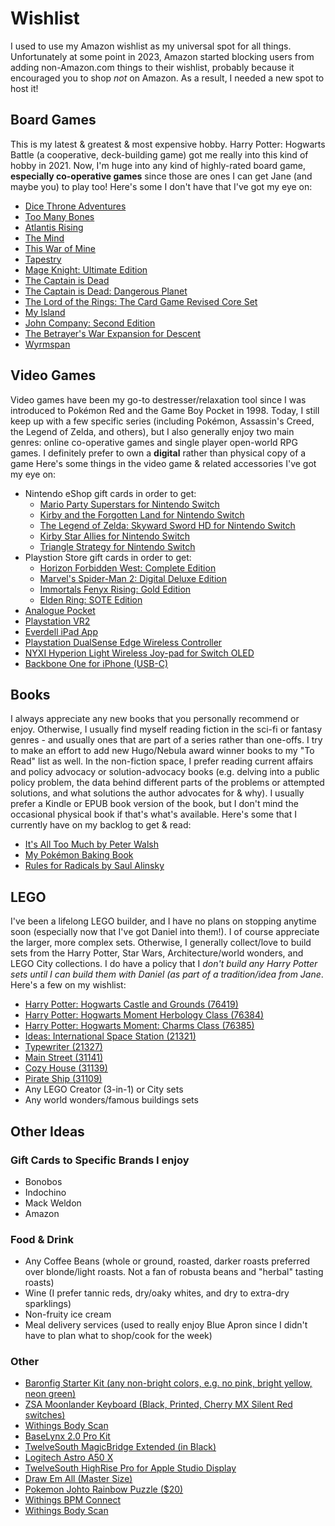 # Wishlist
I used to use my Amazon wishlist as my universal spot for all things. Unfortunately at some point in 2023, Amazon started blocking users from adding non-Amazon.com things to their wishlist, probably because it encouraged you to shop *not* on Amazon. As a result, I needed a new spot to host it!

## Board Games
This is my latest & greatest & most expensive hobby. Harry Potter: Hogwarts Battle (a cooperative, deck-building game) got me really into this kind of hobby in 2021. Now, I'm huge into any kind of highly-rated board game, **especially co-operative games** since those are ones I can get Jane (and maybe you) to play too! Here's some I don't have that I've got my eye on:
- [Dice Throne Adventures](https://shop.dicethrone.com/products/dice-throne-adventures)
- [Too Many Bones](https://chiptheorygames.com/store/?store-page=Too-Many-Bones-p80199360)
- [Atlantis Rising](https://www.elfcreekgames.com/products/atlantis-rising)
- [The Mind](https://www.amazon.com/Pandasaurus-Games-201809PAN-Mind-Card/dp/B07C4F3KLF?th=1)
- [This War of Mine](https://www.amazon.com/dp/B071ZTQVYV/?coliid=IMD3ITYCDMLU1&colid=1557LK19HNV8Y&psc=1&ref_=list_c_wl_lv_ov_lig_dp_it)
- [Tapestry](https://www.amazon.com/dp/B07XDD71LQ/?coliid=I1Y12A9GCLDTSD&colid=1557LK19HNV8Y&psc=1&ref_=list_c_wl_lv_ov_lig_dp_it)
- [Mage Knight: Ultimate Edition](https://www.amazon.com/dp/B07BSM4SKL/?coliid=I3EJUFUG8BSWA3&colid=1557LK19HNV8Y&ref_=list_c_wl_lv_ov_lig_dp_it&th=1)
- [The Captain is Dead](https://www.alderac.com/the-captain-is-dead/)
- [The Captain is Dead: Dangerous Planet](https://www.amazon.com/dp/B07NNTWKQL/?coliid=I765KC98O2WDO&colid=1557LK19HNV8Y&psc=0&ref_=list_c_wl_lv_ov_lig_dp_it)
- [The Lord of the Rings: The Card Game Revised Core Set](https://store.asmodee.com/products/lotr-lcg-revised-core-set)
- [My Island](https://store.thamesandkosmos.com/products/my-island)
- [John Company: Second Edition](https://wehrlegig.com/products/john-company-second-edition)
- [The Betrayer's War Expansion for Descent](https://www.fantasyflightgames.com/en/products/descent-legends-of-the-dark/products/betrayers-war-expansion/)
- [Wyrmspan](https://www.amazon.com/Stonemaier-Games-Cavernous-Sanctuary-Beautiful/dp/B0CJXNW71N/?tag=polygon05-20)

## Video Games
Video games have been my go-to destresser/relaxation tool since I was introduced to Pokémon Red and the Game Boy Pocket in 1998. Today, I still keep up with a few specific series (including Pokémon, Assassin's Creed, the Legend of Zelda, and others), but I also generally enjoy two main genres:  online co-operative games and single player open-world RPG games. I definitely prefer to own a **digital** rather than physical copy of a game Here's some things in the video game & related accessories I've got my eye on:
- Nintendo eShop gift cards in order to get:
    - [Mario Party Superstars for Nintendo Switch](https://www.amazon.com/dp/B097PZCGMT/?coliid=I143YLK40OB28V&colid=1557LK19HNV8Y&psc=0&ref_=list_c_wl_lv_ov_lig_dp_it)
    - [Kirby and the Forgotten Land for Nintendo Switch](https://www.amazon.com/dp/B09RMMBZBR/?coliid=I1Q1YHTDRK2XBV&colid=1557LK19HNV8Y&psc=0&ref_=list_c_wl_lv_ov_lig_dp_it)
    - [The Legend of Zelda: Skyward Sword HD for Nintendo Switch](https://www.amazon.com/dp/B08X5Z7KYR/?coliid=I2KO9PXMJOTGYQ&colid=1557LK19HNV8Y&psc=0&ref_=list_c_wl_lv_ov_lig_dp_it)
    - [Kirby Star Allies for Nintendo Switch](https://www.amazon.com/dp/B07B3NQJY9/?coliid=I2TKGJ084E5QOO&colid=1557LK19HNV8Y&psc=0&ref_=list_c_wl_lv_ov_lig_dp_it)
    - [Triangle Strategy for Nintendo Switch](https://www.nintendo.com/us/store/products/triangle-strategy-switch/)
- Playstion Store gift cards in order to get:
    - [Horizon Forbidden West: Complete Edition](https://www.playstation.com/en-us/games/horizon-forbidden-west/#buynow)
    - [Marvel's Spider-Man 2: Digital Deluxe Edition](https://www.playstation.com/en-us/games/marvels-spider-man-2/)
    - [Immortals Fenyx Rising: Gold Edition](https://www.playstation.com/en-us/games/immortals-fenyx-rising/)
    - [Elden Ring: SOTE Edition](https://www.playstation.com/en-us/games/elden-ring/)
- [Analogue Pocket](https://www.analogue.co/pocket)
- [Playstation VR2](https://www.amazon.com/dp/B0C1QJ6VHY/?coliid=I3DJQHLXSSG0R1&colid=1557LK19HNV8Y&psc=1&ref_=list_c_wl_lv_ov_lig_dp_it)
- [Everdell iPad App](https://apps.apple.com/us/app/everdell/id1580626436)
- [Playstation DualSense Edge Wireless Controller](https://www.amazon.com/dp/B0BSYFB99D/?coliid=I2TSHNT5GZLKPS&colid=1557LK19HNV8Y&psc=1&ref_=list_c_wl_lv_ov_lig_dp_it)
- [NYXI Hyperion Light Wireless Joy-pad for Switch OLED](https://nyxigame.com/products/nyxi-hyperion-milk-style-meteor-light-wireless-joy-pad-for-switch-switch-oled)
- [Backbone One for iPhone (USB-C)](https://playbackbone.com/products/backbone-one-usb-c/)

## Books
I always appreciate any new books that you personally recommend or enjoy. Otherwise, I usually find myself reading fiction in the sci-fi or fantasy genres - and usually ones that are part of a series rather than one-offs. I try to make an effort to add new Hugo/Nebula award winner books to my "To Read" list as well. In the non-fiction space, I prefer reading current affairs and policy advocacy or solution-advocacy books (e.g. delving into a public policy problem, the data behind different parts of the problems or attempted solutions, and what solutions the author advocates for & why).
I usually prefer a Kindle or EPUB book version of the book, but I don't mind the occasional physical book if that's what's available. Here's some that I currently have on my backlog to get & read:
- [It's All Too Much by Peter Walsh](https://www.amazon.com/dp/B000N2HCP6/?coliid=I2TIZT57VZ47Z7&colid=1557LK19HNV8Y&psc=0&ref_=list_c_wl_lv_ov_lig_dp_it)
- [My Pokémon Baking Book](https://www.pokemoncenter.com/product/707E12105/my-pokemon-baking-book/?subid=82593449)
- [Rules for Radicals by Saul Alinsky](https://www.amazon.com/Rules-Radicals-Pragmatic-Primer-Realistic-ebook/dp/B003T0G9GM/ref=tmm_kin_swatch_0?_encoding=UTF8&qid=&sr=)

## LEGO
I've been a lifelong LEGO builder, and I have no plans on stopping anytime soon (especially now that I've got Daniel into them!). I of course appreciate the larger, more complex sets. Otherwise, I generally collect/love to build sets from the Harry Potter, Star Wars, Architecture/world wonders, and LEGO City collections. I do have a policy that I *don't build any Harry Potter sets until I can build them with Daniel (as part of a tradition/idea from Jane*. Here's a few on my wishlist:
- [Harry Potter: Hogwarts Castle and Grounds (76419)](https://www.amazon.com/dp/B0BXQ6NRRN/?coliid=I3IGEE747O5LS4&colid=1557LK19HNV8Y&psc=1&ref_=list_c_wl_lv_ov_lig_dp_it)
- [Harry Potter: Hogwarts Moment Herbology Class (76384)](https://www.amazon.com/dp/B09Q19LYLY/?coliid=I3JJ726679XJM6&colid=1557LK19HNV8Y&psc=1&ref_=list_c_wl_lv_ov_lig_dp_it)
- [Harry Potter: Hogwarts Moment: Charms Class (76385)](https://www.amazon.com/dp/B08HVZVWZT/?coliid=I1IV40K3NMF4YV&colid=1557LK19HNV8Y&psc=1&ref_=list_c_wl_lv_ov_lig_dp_it)
- [Ideas: International Space Station (21321)](https://www.amazon.com/dp/B083JWZNW7/?coliid=I3WEFE3MN0QER&colid=1557LK19HNV8Y&psc=1&ref_=list_c_wl_lv_ov_lig_dp_it)
- [Typewriter (21327)](https://www.lego.com/en-us/product/typewriter-21327)
- [Main Street (31141)](https://www.lego.com/en-us/product/main-street-31141)
- [Cozy House (31139)](https://www.lego.com/en-us/product/cozy-house-31139)
- [Pirate Ship (31109)](https://www.lego.com/en-us/product/pirate-ship-31109)
- Any LEGO Creator (3-in-1) or City sets
- Any world wonders/famous buildings sets

## Other Ideas
### Gift Cards to Specific Brands I enjoy
- Bonobos
- Indochino
- Mack Weldon
- Amazon

### Food & Drink
- Any Coffee Beans (whole or ground, roasted, darker roasts preferred over blonde/light roasts. Not a fan of robusta beans and "herbal" tasting roasts)
- Wine (I prefer tannic reds, dry/oaky whites, and dry to extra-dry sparklings)
- Non-fruity ice cream
- Meal delivery services (used to really enjoy Blue Apron since I didn't have to plan what to shop/cook for the week)

### Other
- [Baronfig Starter Kit (any non-bright colors, e.g. no pink, bright yellow, neon green)](https://baronfig.com/products/starter-kit?variant=40077999407187)
- [ZSA Moonlander Keyboard (Black, Printed, Cherry MX Silent Red switches)](https://www.zsa.io/moonlander/buy)
- [Withings Body Scan](https://www.withings.com/us/en/body-scan)
- [BaseLynx 2.0 Pro Kit](https://www.apple.com/shop/product/HQ6C2LL/A/scosche-baselynx-20-pro-kit?fnode=e88c24603fd031ade8f75796abca5e0b53dc937eda228efc5223a88fc57a3785cbf134da2efbaa0fc65b5a25beec5e8849125656f39277b371978a5257750218d58cdbf14ae1caf75c86029a243eab2b9349522965aaf5777fcedb31b618b27e)
- [TwelveSouth MagicBridge Extended (in Black)](https://www.twelvesouth.com/products/magicbridge)
- [Logitech Astro A50 X](https://www.logitechg.com/pl-pl/products/gaming-audio/a50-x-astro-wireless-headset.939-002128.html?utm_medium=email&utm_campaign=ecom_GLBL_GARogueOneEmail_NON_GL-GL&utm_source=acsemail&bxid=b0f2c860-027c-44af-a673-3ea83d8acea6&deliveryName=DM306421)
- [TwelveSouth HighRise Pro for Apple Studio Display](https://www.amazon.com/Twelve-South-MacBooks-Ergonomic-Height-Adjustable/dp/B0C91LSCDL?th=1)
- [Draw Em All (Master Size)](https://ccayco.storenvy.com/products/18420937-draw-em-all-art-print)
- [Pokemon Johto Rainbow Puzzle ($20)](https://www.pokemoncenter.com/product/710E11936/johto-rainbow-puzzle-1-000-pieces)
- [Withings BPM Connect](https://www.withings.com/us/en/bpm-connect/shop)
- [Withings Body Scan](https://www.withings.com/us/en/body-scan)
